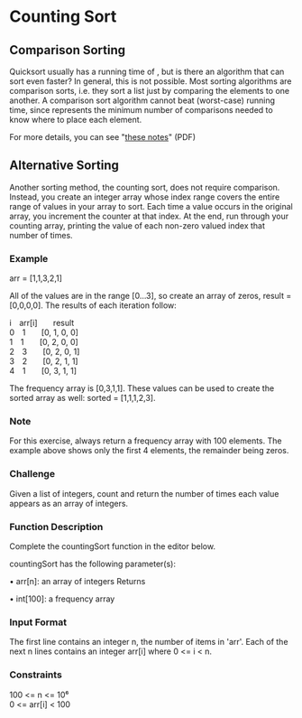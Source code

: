 # Counting Sort

## Comparison Sorting

Quicksort usually has a running time of , but is there an algorithm that can sort even faster? In general, this is not possible. Most sorting algorithms are comparison sorts, i.e. they sort a list just by comparing the elements to one another. A comparison sort algorithm cannot beat  (worst-case) running time, since  represents the minimum number of comparisons needed to know where to place each element.

For more details, you can see "<a href="http://www.cs.cmu.edu/~avrim/451f11/lectures/lect0913.pdf">these notes</a>" (PDF)

## Alternative Sorting

Another sorting method, the counting sort, does not require comparison. Instead, you create an integer array whose index range covers the entire range of values in your array to sort. Each time a value occurs in the original array, you increment the counter at that index. At the end, run through your counting array, printing the value of each non-zero valued index that number of times.

### Example
arr = [1,1,3,2,1]

All of the values are in the range [0...3], so create an array of zeros, result = [0,0,0,0]. The results of each iteration follow:

i&emsp;arr[i]&emsp;&emsp;result<br/>
0&emsp;1&emsp;&emsp;[0, 1, 0, 0]<br/>
1&emsp;1&emsp;&emsp;[0, 2, 0, 0]<br/>
2&emsp;3&emsp;&emsp;[0, 2, 0, 1]<br/>
3&emsp;2&emsp;&emsp;[0, 2, 1, 1]<br/>
4&emsp;1&emsp;&emsp;[0, 3, 1, 1]<br/>

The frequency array is [0,3,1,1]. These values can be used to create the sorted array as well: sorted = [1,1,1,2,3].

### Note
For this exercise, always return a frequency array with 100 elements. The example above shows only the first 4 elements, the remainder being zeros.

### Challenge
Given a list of integers, count and return the number of times each value appears as an array of integers.

### Function Description

Complete the countingSort function in the editor below.

countingSort has the following parameter(s):

&#x2022; arr[n]: an array of integers
Returns

&#x2022; int[100]: a frequency array

### Input Format

The first line contains an integer n, the number of items in 'arr'.
Each of the next n lines contains an integer arr[i] where 0 <= i < n.

### Constraints

100 <= n <= 10⁶<br/>
0 <= arr[i] < 100


